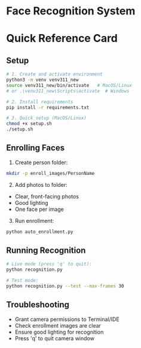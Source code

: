 # Face Recognition System
# Quick Reference Card

## Setup
```bash
# 1. Create and activate environment
python3 -m venv venv311_new
source venv311_new/bin/activate   # MacOS/Linux
# or .\venv311_new\Scripts\activate  # Windows

# 2. Install requirements
pip install -r requirements.txt

# 3. Quick setup (MacOS/Linux)
chmod +x setup.sh
./setup.sh
```

## Enrolling Faces
1. Create person folder:
```bash
mkdir -p enroll_images/PersonName
```

2. Add photos to folder:
- Clear, front-facing photos
- Good lighting
- One face per image

3. Run enrollment:
```bash
python auto_enrollment.py
```

## Running Recognition
```bash
# Live mode (press 'q' to quit):
python recognition.py

# Test mode:
python recognition.py --test --max-frames 30
```

## Troubleshooting
- Grant camera permissions to Terminal/IDE
- Check enrollment images are clear
- Ensure good lighting for recognition
- Press 'q' to quit camera window
